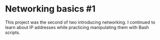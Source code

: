# Networking basics #1

This project was the second of two introducing networking. I continued to learn about IP addresses while practicing manipulating them with Bash scripts.
